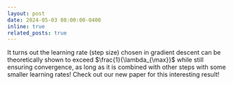 ```yaml
---
layout: post
date: 2024-05-03 08:00:00-0400
inline: true
related_posts: true
---
```


It turns out the learning rate (step size) chosen in gradient descent can be theoretically shown to exceed $\frac{1}{\lambda_{\max}}$ while still ensuring convergence, as long as it is combined with other steps with some smaller learning rates! Check out our new paper for this interesting result!
